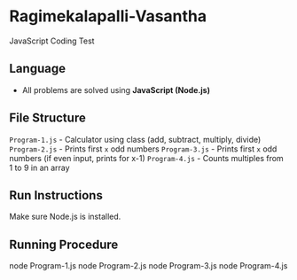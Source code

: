 # Ragimekalapalli-Vasantha

JavaScript Coding Test

## Language
- All problems are solved using **JavaScript (Node.js)**
## File Structure
 `Program-1.js` - Calculator using class (add, subtract, multiply, divide)
 `Program-2.js` - Prints first `x` odd numbers
 `Program-3.js` - Prints first `x` odd numbers (if even input, prints for x-1)
`Program-4.js` - Counts multiples from 1 to 9 in an array

## Run Instructions
Make sure Node.js is installed.
## Running Procedure
node Program-1.js
 node Program-2.js
 node Program-3.js
 node Program-4.js
